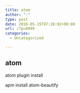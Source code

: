 ```yaml
---
title: atom
author: "-"
type: post
date: 2016-05-15T07:28:02+00:00
url: /?p=8999
categories:
  - Uncategorized

---
```

## atom
atom plugin install

apm install atom-beautify